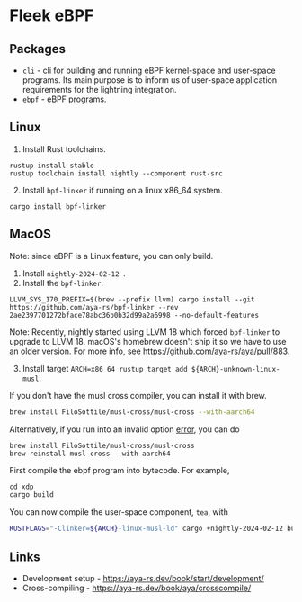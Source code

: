 # Fleek eBPF

## Packages

- `cli` - cli for building and running 
eBPF kernel-space and user-space programs. 
Its main purpose is to inform us of user-space application requirements for 
the lightning integration.
- `ebpf` - eBPF programs.

## Linux

1. Install Rust toolchains.

```
rustup install stable
rustup toolchain install nightly --component rust-src
```

2. Install `bpf-linker` if running on a linux x86_64 system.

```
cargo install bpf-linker
```

## MacOS

Note: since eBPF is a Linux feature, you can only build.

1. Install `nightly-2024-02-12 `.
2. Install the `bpf-linker`. 

```
LLVM_SYS_170_PREFIX=$(brew --prefix llvm) cargo install --git https://github.com/aya-rs/bpf-linker --rev 2ae2397701272bface78abc36b0b32d99a2a6998 --no-default-features
```

Note: Recently, nightly started using LLVM 18 which forced `bpf-linker` to upgrade to LLVM 18.
macOS's homebrew doesn't ship it so we have to use an older version.
For more info, see https://github.com/aya-rs/aya/pull/883.

3. Install target `ARCH=x86_64
   rustup target add ${ARCH}-unknown-linux-musl`.

If you don't have the musl cross compiler, you can install it with brew.

```bash
brew install FiloSottile/musl-cross/musl-cross --with-aarch64
```
Alternatively, if you run into an invalid option [error](https://github.com/FiloSottile/homebrew-musl-cross/issues/17#issuecomment-1817163468), you can do
```
brew install FiloSottile/musl-cross/musl-cross
brew reinstall musl-cross --with-aarch64
```

First compile the ebpf program into bytecode. For example,

```rust
cd xdp
cargo build
```

You can now compile the user-space component, `tea`, with 

```bash
RUSTFLAGS="-Clinker=${ARCH}-linux-musl-ld" cargo +nightly-2024-02-12 build --target=${ARCH}-unknown-linux-musl
```

## Links

* Development setup  - https://aya-rs.dev/book/start/development/
* Cross-compiling - https://aya-rs.dev/book/aya/crosscompile/